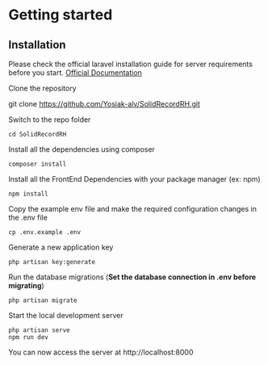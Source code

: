 
# Getting started

## Installation

Please check the official laravel installation guide for server requirements before you start. [Official Documentation](https://laravel.com/docs/5.4/installation#installation)

Clone the repository

   git clone https://github.com/Yosiak-alv/SolidRecordRH.git

Switch to the repo folder

    cd SolidRecordRH

Install all the dependencies using composer

    composer install

Install all the FrontEnd Dependencies with your package manager (ex: npm)

    npm install

Copy the example env file and make the required configuration changes in the .env file

    cp .env.example .env

Generate a new application key

    php artisan key:generate

Run the database migrations (**Set the database connection in .env before migrating**)

    php artisan migrate

Start the local development server

    php artisan serve
    npm run dev

You can now access the server at http://localhost:8000
